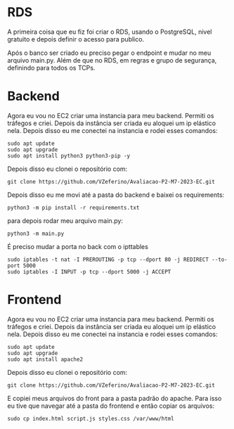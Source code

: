 # RDS

A primeira coisa que eu fiz foi criar o RDS, usando o PostgreSQL, nivel gratuito e depois definir o acesso para publico.

Após o banco ser criado eu preciso pegar o endpoint e mudar no meu arquivo main.py. Além de que no RDS, em regras e grupo de segurança, definindo para todos os TCPs.

# Backend

Agora eu vou no EC2 criar uma instancia para meu backend. Permiti os tráfegos e criei. Depois da instância ser criada eu aloquei um ip elástico nela. Depois disso eu me conectei na instancia e rodei esses comandos:

```
sudo apt update
sudo apt upgrade
sudo apt install python3 python3-pip -y
```

Depois disso eu clonei o repositório com:

```
git clone https://github.com/VZeferino/Avaliacao-P2-M7-2023-EC.git
```

Depois disso eu me movi até a pasta do backend e baixei os requirements:

```
python3 -m pip install -r requirements.txt
```

para depois rodar meu arquivo main.py:

```
python3 -m main.py
```

É preciso mudar a porta no back com o ipttables

```
sudo iptables -t nat -I PREROUTING -p tcp --dport 80 -j REDIRECT --to-port 5000
sudo iptables -I INPUT -p tcp --dport 5000 -j ACCEPT
```

# Frontend

Agora eu vou no EC2 criar uma instancia para meu backend. Permiti os tráfegos e criei. Depois da instância ser criada eu aloquei um ip elástico nela. Depois disso eu me conectei na instancia e rodei esses comandos:

```
sudo apt update
sudo apt upgrade
sudo apt install apache2
```

Depois disso eu clonei o repositório com:

```
git clone https://github.com/VZeferino/Avaliacao-P2-M7-2023-EC.git
```

E copiei meus arquivos do front para a pasta padrão do apache. Para isso eu tive que navegar até a pasta do frontend e então copiar os arquivos:

```
sudo cp index.html script.js styles.css /var/www/html
```
